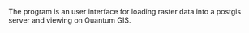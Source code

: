 The program is an user interface for loading raster data into a postgis server and viewing on Quantum GIS.
